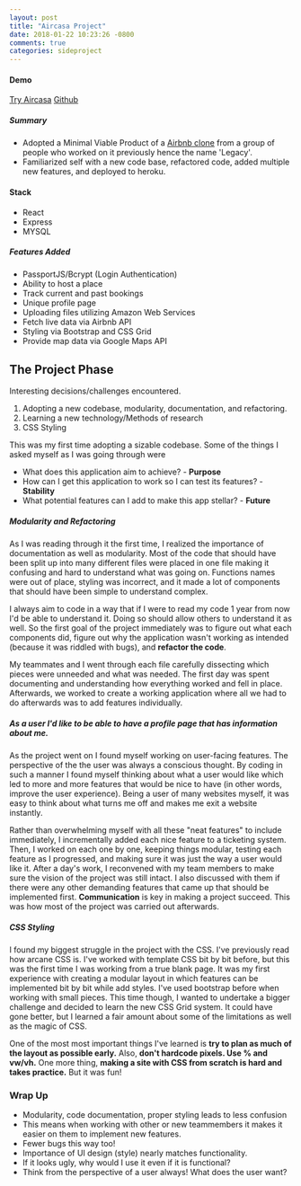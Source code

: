 ```yaml
---
layout: post
title: "Aircasa Project"
date: 2018-01-22 10:23:26 -0800
comments: true
categories: sideproject
---
```

#### Demo
[Try Aircasa](aircasa.herokuapp.com)
[Github](https://github.com/hrsf87-casa/aircasa)
##### Summary
- Adopted a Minimal Viable Product of a [Airbnb clone](https://github.com/airbnb-clone/airbnb) from a group of people who worked on it previously hence the name 'Legacy'.
- Familiarized self with a new code base, refactored code, added multiple new features, and deployed to heroku.

<!-- more -->

#### Stack
- React
- Express
- MYSQL
##### Features Added
- PassportJS/Bcrypt (Login Authentication)
- Ability to host a place
- Track current and past bookings
- Unique profile page
- Uploading files utilizing Amazon Web Services
- Fetch live data via Airbnb API
- Styling via Bootstrap and CSS Grid
- Provide map data via Google Maps API

## The Project Phase
Interesting decisions/challenges encountered.
1. Adopting a new codebase, modularity, documentation, and refactoring.
2. Learning a new technology/Methods of research
3. CSS Styling

This was my first time adopting a sizable codebase. Some of the things I asked myself as I was going through were
- What does this application aim to achieve? - **Purpose**
- How can I get this application to work so I can test its features? - **Stability**
- What potential features can I add to make this app stellar? - **Future**

##### _**Modularity and Refactoring**_
As I was reading through it the first time, I realized the importance of documentation as well as modularity. Most of the code that should have been split up into many different files were placed in one file making it confusing and hard to understand what was going on. Functions names were out of place, styling was incorrect, and it made a lot of components that should have been simple to understand complex.

I always aim to code in a way that if I were to read my code 1 year from now I'd be able to understand it. Doing so should allow others to understand it as well. So the first goal of the project immediately was to figure out what each components did, figure out why the application wasn't working as intended (because it was riddled with bugs), and **refactor the code**.

My teammates and I went through each file carefully dissecting which pieces were unneeded and what was needed. The first day was spent documenting and understanding how everything worked and fell in place. Afterwards, we worked to create a working application where all we had to do afterwards was to add features individually.

##### _**As a user I'd like to be able to have a profile page that has information about me.**_
As the project went on I found myself working on user-facing features. The perspective of the the user was always a conscious thought. By coding in such a manner I found myself thinking about what a user would like which led to more and more features that would be nice to have (in other words, improve the user experience). Being a user of many websites myself, it was easy to think about what turns me off and makes me exit a website instantly.

Rather than overwhelming myself with all these "neat features" to include immediately, I incrementally added each nice feature to a ticketing system. Then, I worked on each one by one, keeping things modular, testing each feature as I progressed, and making sure it was just the way a user would like it. After a day's work, I reconvened with my team members to make sure the vision of the project was still intact. I also discussed with them if there were any other demanding features that came up that should be implemented first. **Communication** is key in making a project succeed. This was how most of the project was carried out afterwards.

##### _**CSS Styling**_
I found my biggest struggle in the project with the CSS. I've previously read how arcane CSS is. I've worked with template CSS bit by bit before, but this was the first time I was working from a true blank page. It was my first experience with creating a modular layout in which features can be implemented bit by bit while add styles. I've used bootstrap before when working with small pieces. This time though, I wanted to undertake a bigger challenge and decided to learn the new CSS Grid system. It could have gone better, but I learned a fair amount about some of the limitations as well as the magic of CSS.

One of the most most important things I've learned is **try to plan as much of the layout as possible early.**
Also, **don't hardcode pixels. Use % and vw/vh.**
One more thing, **making a site with CSS from scratch is hard and takes practice.** But it was fun!

### Wrap Up ###
- Modularity, code documentation, proper styling leads to less confusion
- This means when working with other or new teammembers it makes it easier on them to implement new features.
- Fewer bugs this way too!
- Importance of UI design (style) nearly matches functionality.
- If it looks ugly, why would I use it even if it is functional?
- Think from the perspective of a user always! What does the user want?



